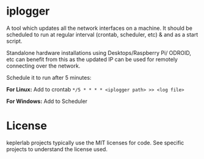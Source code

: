 iplogger
===================

A tool which updates all the network interfaces on a machine. It should be scheduled to run at regular interval (crontab, scheduler, etc) & and as a start script.

Standalone hardware installations using Desktops/Raspberry Pi/ ODROID, etc can benefit from this as the updated IP can be used for remotely connecting over the network.

Schedule it to run after 5 minutes:

**For Linux:** Add to crontab `*/5 * * * * <iplogger path> >> <log file>`
        
**For Windows:** Add to Scheduler


# License

keplerlab projects typically use the MIT licenses for code. See specific projects to understand the license used.









